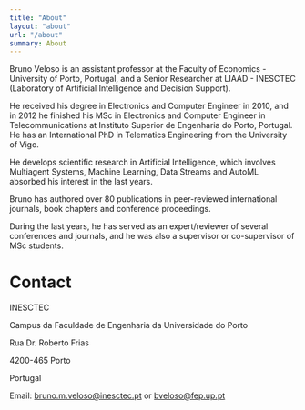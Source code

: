 ```yaml
---
title: "About"
layout: "about"
url: "/about"
summary: About
---
```



Bruno Veloso is an assistant professor at the Faculty of Economics - University of Porto, Portugal, and a Senior Researcher at LIAAD - INESCTEC (Laboratory of Artificial Intelligence and Decision Support).

He received his degree in Electronics and Computer Engineer in 2010, and in 2012 he finished his MSc in Electronics and Computer Engineer in Telecommunications at  Instituto Superior de Engenharia do Porto, Portugal. He has an International PhD in Telematics Engineering from the University of Vigo.

He develops scientific research in Artificial Intelligence, which involves Multiagent Systems, Machine Learning, Data Streams and AutoML absorbed his interest in the last years.

Bruno has authored over 80 publications in peer-reviewed international journals, book chapters and conference proceedings.

During the last years, he has served as an expert/reviewer of several conferences and journals, and he was also a supervisor or co-supervisor of MSc students.

# Contact
INESCTEC

Campus da Faculdade de Engenharia da Universidade do Porto

Rua Dr. Roberto Frias

4200-465 Porto

Portugal

Email: bruno.m.veloso@inesctec.pt or bveloso@fep.up.pt
